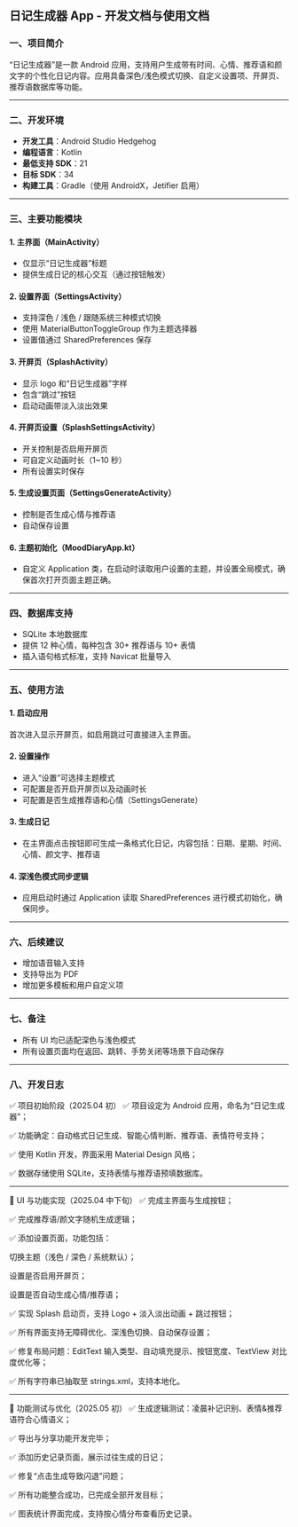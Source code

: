 ## 日记生成器 App - 开发文档与使用文档

### 一、项目简介

“日记生成器”是一款 Android 应用，支持用户生成带有时间、心情、推荐语和颜文字的个性化日记内容。应用具备深色/浅色模式切换、自定义设置项、开屏页、推荐语数据库等功能。

----------------------------------------------------------------------------------------

### 二、开发环境

* **开发工具**：Android Studio Hedgehog
* **编程语言**：Kotlin
* **最低支持 SDK**：21
* **目标 SDK**：34
* **构建工具**：Gradle（使用 AndroidX，Jetifier 启用）

----------------------------------------------------------------------------------------

### 三、主要功能模块

#### 1. 主界面（MainActivity）

* 仅显示“日记生成器”标题
* 提供生成日记的核心交互（通过按钮触发）

#### 2. 设置界面（SettingsActivity）

* 支持深色 / 浅色 / 跟随系统三种模式切换
* 使用 MaterialButtonToggleGroup 作为主题选择器
* 设置值通过 SharedPreferences 保存

#### 3. 开屏页（SplashActivity）

* 显示 logo 和“日记生成器”字样
* 包含“跳过”按钮
* 启动动画带淡入淡出效果

#### 4. 开屏页设置（SplashSettingsActivity）

* 开关控制是否启用开屏页
* 可自定义动画时长（1\~10 秒）
* 所有设置实时保存

#### 5. 生成设置页面（SettingsGenerateActivity）

* 控制是否生成心情与推荐语
* 自动保存设置

#### 6. 主题初始化（MoodDiaryApp.kt）

* 自定义 Application 类，在启动时读取用户设置的主题，并设置全局模式，确保首次打开页面主题正确。

----------------------------------------------------------------------------------------

### 四、数据库支持

* SQLite 本地数据库
* 提供 12 种心情，每种包含 30+ 推荐语与 10+ 表情
* 插入语句格式标准，支持 Navicat 批量导入

----------------------------------------------------------------------------------------

### 五、使用方法

#### 1. 启动应用

首次进入显示开屏页，如启用跳过可直接进入主界面。

#### 2. 设置操作

* 进入“设置”可选择主题模式
* 可配置是否开启开屏页以及动画时长
* 可配置是否生成推荐语和心情（SettingsGenerate）

#### 3. 生成日记

* 在主界面点击按钮即可生成一条格式化日记，内容包括：日期、星期、时间、心情、颜文字、推荐语

#### 4. 深浅色模式同步逻辑

* 应用启动时通过 Application 读取 SharedPreferences 进行模式初始化，确保同步。

----------------------------------------------------------------------------------------

### 六、后续建议

* 增加语音输入支持
* 支持导出为 PDF
* 增加更多模板和用户自定义项

----------------------------------------------------------------------------------------

### 七、备注

* 所有 UI 均已适配深色与浅色模式
* 所有设置页面均在返回、跳转、手势关闭等场景下自动保存

----------------------------------------------------------------------------------------

### 八、开发日志
✅ 项目初始阶段（2025.04 初）
✅ 项目设定为 Android 应用，命名为“日记生成器”；

✅ 功能确定：自动格式日记生成、智能心情判断、推荐语、表情符号支持；

✅ 使用 Kotlin 开发，界面采用 Material Design 风格；

✅ 数据存储使用 SQLite，支持表情与推荐语预填数据库。

--------------------------------------------


🎨 UI 与功能实现（2025.04 中下旬）
✅ 完成主界面与生成按钮；

✅ 完成推荐语/颜文字随机生成逻辑；

✅ 添加设置页面，功能包括：

切换主题（浅色 / 深色 / 系统默认）；

设置是否启用开屏页；

设置是否自动生成心情/推荐语；

✅ 实现 Splash 启动页，支持 Logo + 淡入淡出动画 + 跳过按钮；

✅ 所有界面支持无障碍优化、深浅色切换、自动保存设置；

✅ 修复布局问题：EditText 输入类型、自动填充提示、按钮宽度、TextView 对比度优化等；

✅ 所有字符串已抽取至 strings.xml，支持本地化。

--------------------------------------------

🧪 功能测试与优化（2025.05 初）
✅ 生成逻辑测试：凌晨补记识别、表情&推荐语符合心情语义；

✅ 导出与分享功能开发完毕；

✅ 添加历史记录页面，展示过往生成的日记；

✅ 修复“点击生成导致闪退”问题；

✅ 所有功能整合成功，已完成全部开发目标；

✅ 图表统计界面完成，支持按心情分布查看历史记录。